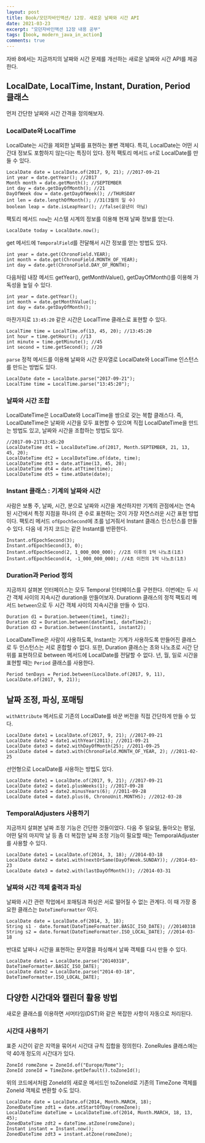 ```yaml
---
layout: post
title: Book/모던자바인액션/ 12장. 새로운 날짜와 시간 API
date: 2021-03-23
excerpt: "모던자바인액션 12장 내용 공부"
tags: [book, modern_java_in_action]
comments: true
---
```


자바 8에서는 지금까지의 날짜와 시간 문제를 개선하는 새로운 날짜와 시간 API를 제공한다.
## LocalDate, LocalTime, Instant, Duration, Period 클래스
먼저 간단한 날짜와 시간 간격을 정의해보자.
### LocalDate와 LocalTime
LocalDate는 시간을 제외한 날짜를 표현하는 불변 객체다. 특히, LocalDate는 어떤 시간대 정보도 포함하지 않는다는 특징이 있다.
정적 팩토리 메서드 `of`로 LocalDate를 만들 수 있다.
```
LocalDate date = LocalDate.of(2017, 9, 21); //2017-09-21
int year = date.getYear(); //2017
Month month = date.getMonth(); //SEPTEMBER
int day = date.getDayOfMonth(); //21
DayOfWeek dow = date.getDayOfWeek(); //THURSDAY
int len = date.lengthOfMonth(); //31(3월의 일 수)
boolean leap = date.isLeapYear(); //false(윤년이 아님)
```
팩토리 메서드 `now`는 시스템 시계의 정보를 이용해 현재 날짜 정보를 얻는다.
```
LocalDate today = LocalDate.now();
```
get 메서드에 `TemporalField`를 전달해서 시간 정보를 얻는 방법도 있다.
```
int year = date.get(ChronoField.YEAR);
int month = date.get(ChronoField.MONTH_OF_YEAR);
int day = date.get(ChronoField.DAY_OF_MONTH);
```
다음처럼 내장 메서드 getYear(), getMonthValue(), getDayOfMonth()를 이용해 가독성을 높일 수 있다.
```
int year = date.getYear();
int month = date.getMonthValue();
int day = date.getDayOfMonth();
```
마찬가지로 `13:45:20` 같은 시간은 LocalTime 클래스로 표현할 수 있다. 
```
LocalTime time = LocalTime.of(13, 45, 20); //13:45:20
int hour = time.getHour(); //13
int minute = time.getMinute(); //45
int second = time.getSecond(); //20
```
`parse` 정적 메서드를 이용해 날짜와 시간 문자열로 LocalDate와 LocalTime 인스턴스를 만드는 방법도 있다.
```
LocalDate date = LocalDate.parse("2017-09-21");
LocalTime time = LocalTime.parse("13:45:20");
```
### 날짜와 시간 조합
LocalDateTime은 LocalDate와 LocalTime을 쌍으로 갖는 복합 클래스다.
즉, LocalDateTime은 날짜와 시간을 모두 표현할 수 있으며 직접 LocalDateTime을 만드는 방법도 있고, 날짜와 시간을 조합하는 방법도 있다.
```
//2017-09-21T13:45:20
LocalDateTime dt1 = LocalDateTime.of(2017, Month.SEPTEMBER, 21, 13, 45, 20);
LocalDateTime dt2 = LocalDateTime.of(date, time);
LocalDateTime dt3 = date.atTime(13, 45, 20);
LocalDateTime dt4 = date.atTtime(time);
LocalDateTime dt5 = time.atDate(date);
```
### Instant 클래스 : 기계의 날짜와 시간
사람은 보통 주, 날짜, 시간, 분으로 날짜와 시간을 계산하지만 기계의 관점에서는 연속된 시간에서 특정 지점을 하나의 큰 수로 표현하는 것이 가장 자연스러운 시간 표현 방법이다.
팩토리 메서드 `ofEpochSecond`에 초를 넘겨줘서 Instant 클래스 인스턴스를 만들 수 있다.
다음 네 가지 코드는 같은 Instant를 반환한다.
```
Instant.ofEpochSecond(3);
Instant.ofEpochSecond(3, 0);
Instant.ofEpochSecond(2, 1_000_000_000); //2초 이후의 1억 나노초(1초)
Instant.ofEpochSecond(4, -1_000_000_000); //4초 이전의 1억 나노초(1초)
```
### Duration과 Period 정의
지금까지 살펴본 인터페이스는 모두 Temporal 인터페이스를 구현한다.
이번에는 두 시간 객체 사이의 지속시간 duration을 만들어보자. Durationn 클래스의 정적 팩토리 메서드 `between`으로 두 시간 객체 사이의 지속시간을 만들 수 있다.
```
Duration d1 = Duration.between(time1, time2);
Duration d2 = Duration.between(dateTime1, dateTime2);
Duration d3 = Duration.between(instant1, instant2);
```
LocalDateTime은 사람이 사용하도록, Instant는 기계가 사용하도록 만들어진 클래스로 두 인스턴스는 서로 혼합할 수 없다.
또한, Duration 클래스는 초와 나노초로 시간 단위를 표현하므로 between 메서드에 LocalDate를 전달할 수 없다.
년, 월, 일로 시간을 표현할 때는 `Period` 클래스를 사용한다.
```
Period tenDays = Period.between(LocalDate.of(2017, 9, 11), LocalDate.of(2017, 9, 21));
```
## 날짜 조정, 파싱, 포매팅
`withAttribute` 메서드로 기존의 LocalDate를 바꾼 버전을 직접 간단하게 만들 수 있다.
```
LocalDate date1 = LocalDate.of(2017, 9, 21); //2017-09-21
LocalDate date2 = date1.withYear(2011); //2011-09-21
LocalDate date3 = date2.withDayOfMonth(25); //2011-09-25
LocalDate date4 = date3.with(ChronoField.MONTH_OF_YEAR, 2); //2011-02-25
```
선언형으로 LocalDate를 사용하는 방법도 있다.
```
LocalDate date1 = LocalDate.of(2017, 9, 21); //2017-09-21
LocalDate date2 = date1.plusWeeks(1); //2017-09-28
LocalDate date3 = date2.minusYears(6); //2011-09-28
LocalDate date4 = date3.plus(6, ChronoUnit.MONTHS); //2012-03-28
```
### TemporalAdjusters 사용하기
지금까지 살펴본 날짜 조정 기능은 간단한 것들이었다. 다음 주 일요일, 돌아오는 평일, 어떤 달의 마지막 날 등 좀 더 복잡한 날짜 조정 기능이 필요할 때는 TemporalAdjuster를 사용할 수 있다.
```
LocalDate date1 = LocalDate.of(2014, 3, 18); //2014-03-18
LocalDate date2 = date1.with(nextOrSame(DayOfWeek.SUNDAY)); //2014-03-23
LocalDate date3 = date2.with(lastDayOfMonth()); //2014-03-31
```
### 날짜와 시간 객체 출력과 파싱
날짜와 시간 관련 작업에서 포매팅과 파싱은 서로 떨어질 수 없는 관계다. 이 때 가장 중요한 클래스는 `DateTimeFormatter` 이다.
```
LocalDate date = LocalDate.of(2014, 3, 18);
String s1 - date.format(DateTimeFormatter.BASIC_ISO_DATE); //20140318
String s2 = date.format(DateTimeFormatter.ISO_LOCAL_DATE); //2014-03-18
```
반대로 날짜나 시간을 표현하는 문자열을 파싱해서 날짜 객체를 다시 만들 수 있다.
```
LocalDate date1 = LocalDate.parse("20140318", DateTimeFormatter.BASIC_ISO_DATE);
LocalDate date2 = LocalDate.parse("2014-03-18", DateTimeFormatter.ISO_LOCAL_DATE);
```
## 다양한 시간대와 캘린더 활용 방법
새로운 클래스를 이용하면 서머타임(DST)와 같은 복잡한 사항이 자동으로 처리된다.
### 시간대 사용하기
표준 시간이 같은 지역을 묶어서 시간대 규칙 집합을 정의힌다. ZoneRules 클래스에는 약 40개 정도의 시간대가 있다.
```
ZoneId romeZone = ZoneId.of("Europe/Rome");
ZoneId zoneId = TimeZone.getDefault().toZoneId();
```
위의 코드에서처럼 ZoneId의 새로운 메서드인 toZoneId로 기존의 TimeZone 객체를 ZoneId 객체로 변환할 수도 있다.
```
LocalDate date = LocalDate.of(2014, Month.MARCH, 18);
ZonedDateTime zdt1 = date.atStartOfDay(romeZone);
LocalDateTime dateTime = LocalDateTime.of(2014, Month.MARCH, 18, 13, 45);
ZonedDateTime zdt2 = dateTime.atZone(romeZone);
Instant instant = Instant.now();
ZonedDateTime zdt3 = instant.atZone(romeZone);
```
